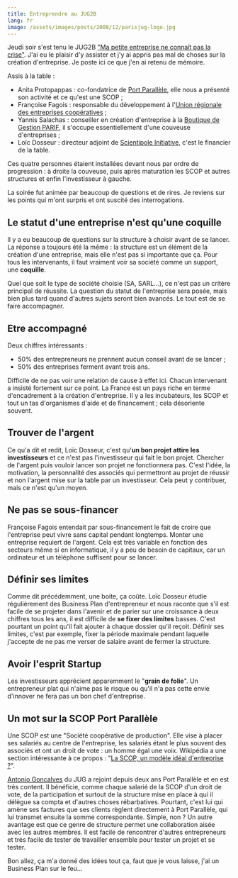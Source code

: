 ```yaml
---
title: Entreprendre au JUG2B
lang: fr
image: /assets/images/posts/2008/12/parisjug-logo.jpg
---
```


Jeudi soir s'est tenu le JUG2B ["Ma petite entreprise ne connaît pas la crise"](http://parisjug.org/xwiki/bin/view/Meeting/20081204). J'ai eu le plaisir d'y assister et j'y ai appris pas mal de choses sur la création d'entreprise. Je poste ici ce que j'en ai retenu de mémoire.

Assis à la table :

- Anita Protopappas : co-fondatrice de [Port Parallèle](http://www.portparallele.com/), elle nous a présenté son activité et ce qu'est une SCOP ;
- Françoise Fagois : responsable du développement à l'[Union régionale des entreprises coopératives](http://www.societe-cooperative.coop/createurs-entreprise/) ;
- Yannis Salachas : conseiller en création d'entreprise à la [Boutique de Gestion PARIF](http://www.boutiques-de-gestion.com/bg/activ.php?id=35), il s'occupe essentiellement d'une couveuse d'entreprises ;
- Loïc Dosseur : directeur adjoint de [Scientipole Initiative](http://www.scientipole-initiative.org/), c'est le financier de la table.

Ces quatre personnes étaient installées devant nous par ordre de progression : à droite la couveuse, puis après maturation les SCOP et autres structures et enfin l'investisseur à gauche.

La soirée fut animée par beaucoup de questions et de rires. Je reviens sur les points qui m'ont surpris et ont suscité des interrogations.

## Le statut d'une entreprise n'est qu'une coquille

Il y a eu beaucoup de questions sur la structure à choisir avant de se lancer. La réponse a toujours été la même : la structure est un élément de la création d'une entreprise, mais elle n'est pas si importante que ça. Pour tous les intervenants, il faut vraiment voir sa société comme un support, une **coquille**.

Quel que soit le type de société choisie (SA, SARL...), ce n'est pas un critère principal de réussite. La question du statut de l'entreprise sera posée, mais bien plus tard quand d'autres sujets seront bien avancés. Le tout est de se faire accompagner.

## Etre accompagné

Deux chiffres intéressants :

- 50% des entrepreneurs ne prennent aucun conseil avant de se lancer ;
- 50% des entreprises ferment avant trois ans.

Difficile de ne pas voir une relation de cause à effet ici. Chacun intervenant a insisté fortement sur ce point. La France est un pays riche en terme d'encadrement à la création d'entreprise. Il y a les incubateurs, les SCOP et tout un tas d'organismes d'aide et de financement ; cela désoriente souvent.

## Trouver de l'argent

Ce qu'a dit et redit, Loïc Dosseur, c'est qu'**un bon projet attire les investisseurs** et ce n'est pas l'investisseur qui fait le bon projet. Chercher de l'argent puis vouloir lancer son projet ne fonctionnera pas. C'est l'idée, la motivation, la personnalité des associés qui permettront au projet de réussir et non l'argent mise sur la table par un investisseur. Cela peut y contribuer, mais ce n'est qu'un moyen.

## Ne pas se sous-financer

Françoise Fagois entendait par sous-financement le fait de croire que l'entreprise peut vivre sans capital pendant longtemps. Monter une entreprise requiert de l'argent. Cela est très variable en fonction des secteurs même si en informatique, il y a peu de besoin de capitaux, car un ordinateur et un téléphone suffisent pour se lancer.

## Définir ses limites

Comme dit précédemment, une boite, ça coûte. Loïc Dosseur étudie régulièrement des Business Plan d'entrepreneur et nous raconte que s'il est facile de se projeter dans l'avenir et de parier sur une croissance à deux chiffres tous les ans, il est difficile de **se fixer des limites** basses. C'est pourtant un point qu'il fait ajouter à chaque dossier qu'il reçoit. Définir ses limites, c'est par exemple, fixer la période maximale pendant laquelle j'accepte de ne pas me verser de salaire avant de fermer la structure.

## Avoir l'esprit Startup

Les investisseurs apprécient apparemment le "**grain de folie**". Un entrepreneur plat qui n'aime pas le risque ou qu'il n'a pas cette envie d'innover ne fera pas un bon chef d'entreprise.

## Un mot sur la SCOP Port Parallèle

Une SCOP est une "Société coopérative de production". Elle vise à placer ses salariés au centre de l'entreprise, les salariés étant le plus souvent des associés et ont un droit de vote : un homme égal une voix. Wikipédia a une section intéressante à ce propos : "[La SCOP, un modèle idéal d'entreprise ?](http://fr.wikipedia.org/wiki/Scop#La_Scop.2C_un_mod.C3.A8le_id.C3.A9al_d.27entreprise_.3F)".

[Antonio Goncalves](http://www.antoniogoncalves.org) du JUG a rejoint depuis deux ans Port Parallèle et en est très content. Il bénéficie, comme chaque salarié de la SCOP d'un droit de vote, de la participation et surtout de la structure mise en place à qui il délègue sa compta et d'autres choses rébarbatives. Pourtant, c'est lui qui amène ses factures que ses clients règlent directement à Port Parallèle, qui lui transmet ensuite la somme correspondante. Simple, non ? Un autre avantage est que ce genre de structure permet une collaboration aisée avec les autres membres. Il est facile de rencontrer d'autres entrepreneurs et très facile de tester de travailler ensemble pour tester un projet et se tester.

Bon allez, ça m'a donné des idées tout ça, faut que je vous laisse, j'ai un Business Plan sur le feu...
